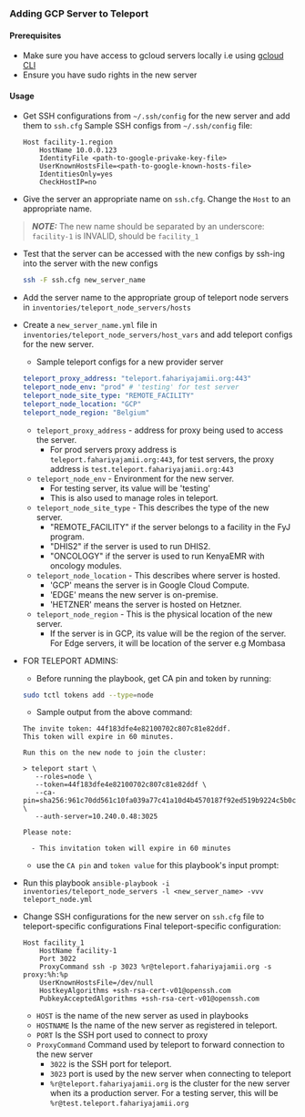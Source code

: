 ### Adding GCP Server to Teleport


#### Prerequisites

- Make sure you have access to gcloud servers locally i.e using [gcloud CLI](https://cloud.google.com/sdk/gcloud)
- Ensure you have sudo rights in the new server


#### Usage

* Get SSH configurations from `~/.ssh/config` for the new server and add them to `ssh.cfg`
    Sample SSH configs from `~/.ssh/config` file:
    ```
    Host facility-1.region
        HostName 10.0.0.123
        IdentityFile <path-to-google-privake-key-file>
        UserKnownHostsFile=<path-to-google-known-hosts-file>
        IdentitiesOnly=yes    
        CheckHostIP=no
    ```
* Give the server an appropriate name on `ssh.cfg`. Change the `Host` to an appropriate name.

> ***NOTE:*** The new name should be separated by an underscore: `facility-1` is INVALID, should be  `facility_1`
* Test that the server can be accessed with the new configs by ssh-ing into the server with the new configs
	```bash	
    ssh -F ssh.cfg new_server_name
    ```
* Add the server name to the appropriate group of teleport node servers in `inventories/teleport_node_servers/hosts`
* Create a `new_server_name.yml` file in `inventories/teleport_node_servers/host_vars` and add teleport configs for the new server.  
    * Sample teleport configs for a new provider server
    ```yaml
    teleport_proxy_address: "teleport.fahariyajamii.org:443"
    teleport_node_env: "prod" # 'testing' for test server
    teleport_node_site_type: "REMOTE_FACILITY"
    teleport_node_location: "GCP"
    teleport_node_region: "Belgium"
    ```
    - `teleport_proxy_address` - address for proxy being used to access the server. 
       - For prod servers proxy address is `teleport.fahariyajamii.org:443`, for test servers, the proxy address is `test.teleport.fahariyajamii.org:443`
    - `teleport_node_env` - Environment for the new server.   
       - For testing server, its value will be 'testing'
       - This is also used to manage roles in teleport.  
    - `teleport_node_site_type` - This describes the type of the new server. 
       - "REMOTE_FACILITY" if the server belongs to a facility in the FyJ program.
       - "DHIS2" if the server is used to run DHIS2.
       - "ONCOLOGY" if the server is used to run KenyaEMR with oncology modules.
    - `teleport_node_location` - This describes where server is hosted. 
       - 'GCP' means the server is in Google Cloud Compute.
       - 'EDGE' means the new server is on-premise.
       - 'HETZNER' means the server is hosted on Hetzner.
    - `teleport_node_region` - This is the physical location of the new server.
       - If the server is in GCP, its value will be the region of the server. For Edge servers, it will be location of the server e.g Mombasa

* FOR TELEPORT ADMINS:
	* Before running the playbook, get CA pin and token by running: 
     ```bash 
     sudo tctl tokens add --type=node
     ```

    * Sample output from the above command: 
    ```
    The invite token: 44f183dfe4e82100702c807c81e82ddf.
    This token will expire in 60 minutes.

    Run this on the new node to join the cluster:

    > teleport start \
       --roles=node \
       --token=44f183dfe4e82100702c807c81e82ddf \
       --ca-pin=sha256:961c70dd561c10fa039a77c41a10d4b4570187f92ed519b9224c5b0cc7cefcbd \
       --auth-server=10.240.0.48:3025

    Please note:

      - This invitation token will expire in 60 minutes
    ```

	* use the `CA pin` and `token value` for this playbook's input prompt:
*  Run this playbook `ansible-playbook -i inventories/teleport_node_servers -l <new_server_name> -vvv teleport_node.yml`
* Change SSH configurations for the new server on `ssh.cfg` file to teleport-specific configurations
Final teleport-specific configuration:
    ```properties
    Host facility_1
        HostName facility-1
        Port 3022
        ProxyCommand ssh -p 3023 %r@teleport.fahariyajamii.org -s proxy:%h:%p
        UserKnownHostsFile=/dev/null
        HostkeyAlgorithms +ssh-rsa-cert-v01@openssh.com
        PubkeyAcceptedAlgorithms +ssh-rsa-cert-v01@openssh.com
    ```
    - `HOST` is the name of the new server as used in playbooks
    - `HOSTNAME` Is the name of the new server as registered in teleport.
    - `PORT` Is the SSH port used to connect to proxy
    - `ProxyCommand` Command used by teleport to forward connection to the new server
        - `3022` is the SSH port for teleport.
        - `3023` port is used by the new server when connecting to teleport
        - `%r@teleport.fahariyajamii.org` is the cluster for the new server when its a production server. For a testing server, this will be `%r@test.teleport.fahariyajamii.org`

